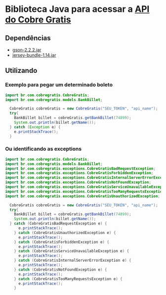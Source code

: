# Biblioteca Java para acessar a [API do Cobre Gratis](https://github.com/BielSystems/cobregratis-api)

## Dependências

* [gson-2.2.2.jar](http://google-gson.googlecode.com/files/google-gson-2.2.2-release.zip)
* [jersey-bundle-1.14.jar](https://maven.java.net/content/repositories/releases/com/sun/jersey/jersey-bundle/1.14/jersey-bundle-1.14.jar)


## Utilizando
### Exemplo para pegar um determinado boleto
```java
import br.com.cobregratis.CobreGratis;
import br.com.cobregratis.models.BankBillet;

  CobreGratis cobreGratis = new CobreGratis("SEU_TOKEN", "api_name");
  try{
    BankBillet billet = cobreGratis.getBankBillet(74899);
    System.out.println(billet.getName());
  } catch (Exception e) {
    e.printStackTrace();
  }
```
### Ou identificando as exceptions
```java
import br.com.cobregratis.CobreGratis;
import br.com.cobregratis.models.BankBillet;
import br.com.cobregratis.exceptions.CobreGratisBadRequestException;
import br.com.cobregratis.exceptions.CobreGratisForbiddenException;
import br.com.cobregratis.exceptions.CobreGratisInternalServerErrorException;
import br.com.cobregratis.exceptions.CobreGratisNotFoundException;
import br.com.cobregratis.exceptions.CobreGratisServiceUnavailableException;
import br.com.cobregratis.exceptions.CobreGratisTooManyRequestsException;
import br.com.cobregratis.exceptions.CobreGratisUnauthorizedException;

  CobreGratis cobreGratis = new CobreGratis("SEU_TOKEN", "api_name");
  try{
    BankBillet billet = cobreGratis.getBankBillet(74899);
    System.out.println(billet.getName());
  } catch (CobreGratisBadRequestException e) {
      e.printStackTrace();
    } catch (CobreGratisUnauthorizedException e) {
      e.printStackTrace();
    } catch (CobreGratisForbiddenException e) {
      e.printStackTrace();
    } catch (CobreGratisServiceUnavailableException e) {
      e.printStackTrace();
    } catch (CobreGratisInternalServerErrorException e) {
      e.printStackTrace();
    } catch (CobreGratisNotFoundException e) {
      e.printStackTrace();
    } catch (CobreGratisTooManyRequestsException e) {
      e.printStackTrace();
    }
```